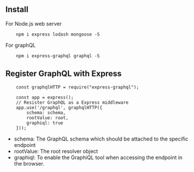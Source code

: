 ## Install
For Node.js web server
```
    npm i express lodash mongoose -S
```
For graphQL
```
    npm i express-graphql graphql -S
```


## Register GraphQL with Express
```
    const graphqlHTTP = require("express-graphql");

    const app = express();
    // Resister GraphQL as a Express middleware
    app.use('/graphql', graphqlHTTP({
        schema: schema,
        rootValue: root,
        graphiql: true
    }));
```
- schema: The GraphQL schema which should be attached to the specific endpoint
- rootValue: The root resolver object
- graphiql: To enable the GraphiQL tool when accessing the endpoint in the browser.

